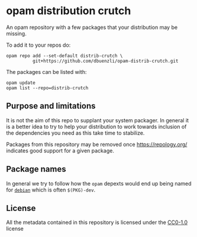 opam distribution crutch 
========================

An opam repository with a few packages that your distribution may be
missing.

To add it to your repos do:

```
opam repo add --set-default distrib-crutch \
          git+https://github.com/dbuenzli/opam-distrib-crutch.git
```

The packages can be listed with:
   
```
opam update
opam list --repo=distrib-crutch
```

## Purpose and limitations

It is not the aim of this repo to supplant your system packager.  In
general it is a better idea to try to help your distribution to work
towards inclusion of the dependencies you need as this take time to
stabilize.

Packages from this repository may be removed once
<https://repology.org/> indicates good support for a given package.

## Package names

In general we try to follow how the `opam` depexts would end up 
being named for [`debian`](https://wiki.debian.org/Packaging)
which is often `$(PKG)-dev`.


## License

All the metadata contained in this repository is licensed under the
[CC0-1.0](LICENSE.md) license
